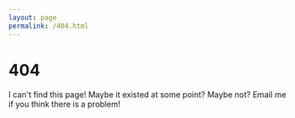 ```yaml
---
layout: page
permalink: /404.html
---
```


# 404

I can't find this page! Maybe it existed at some point? Maybe not? Email me if you think there is a problem!


